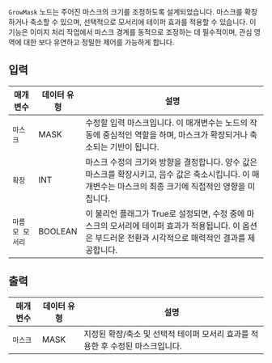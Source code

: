 `GrowMask` 노드는 주어진 마스크의 크기를 조정하도록 설계되었습니다. 마스크를 확장하거나 축소할 수 있으며, 선택적으로 모서리에 테이퍼 효과를 적용할 수 있습니다. 이 기능은 이미지 처리 작업에서 마스크 경계를 동적으로 조정하는 데 필수적이며, 관심 영역에 대한 보다 유연하고 정밀한 제어를 가능하게 합니다.

## 입력

| 매개변수          | 데이터 유형 | 설명                                                                                                                                                        |
| ----------------- | ----------- | ----------------------------------------------------------------------------------------------------------------------------------------------------------- |
| `마스크`            | MASK        | 수정할 입력 마스크입니다. 이 매개변수는 노드의 작동에 중심적인 역할을 하며, 마스크가 확장되거나 축소되는 기반이 됩니다.                                     |
| `확장`          | INT         | 마스크 수정의 크기와 방향을 결정합니다. 양수 값은 마스크를 확장시키고, 음수 값은 축소시킵니다. 이 매개변수는 마스크의 최종 크기에 직접적인 영향을 미칩니다. |
| `마름모 모서리` | BOOLEAN     | 이 불리언 플래그가 True로 설정되면, 수정 중에 마스크의 모서리에 테이퍼 효과가 적용됩니다. 이 옵션은 부드러운 전환과 시각적으로 매력적인 결과를 제공합니다.  |

## 출력

| 매개변수 | 데이터 유형 | 설명                                                                           |
| -------- | ----------- | ------------------------------------------------------------------------------ |
| `마스크`   | MASK        | 지정된 확장/축소 및 선택적 테이퍼 모서리 효과를 적용한 후 수정된 마스크입니다. |
